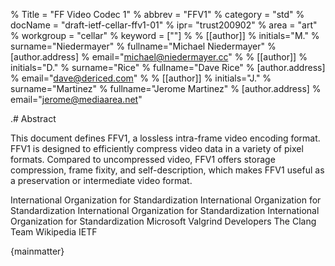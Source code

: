 % Title = "FF Video Codec 1"
% abbrev = "FFV1"
% category = "std"
% docName = "draft-ietf-cellar-ffv1-01"
% ipr= "trust200902"
% area = "art"
% workgroup = "cellar"
% keyword = [""]
%
% [[author]]
% initials="M."
% surname="Niedermayer"
% fullname="Michael Niedermayer"
% [author.address]
% email="michael@niedermayer.cc"
%
% [[author]]
% initials="D."
% surname="Rice"
% fullname="Dave Rice"
% [author.address]
% email="dave@dericed.com"
%
% [[author]]
% initials="J."
% surname="Martinez"
% fullname="Jerome Martinez"
% [author.address]
% email="jerome@mediaarea.net"

.# Abstract

This document defines FFV1, a lossless intra-frame video encoding format. FFV1 is designed to efficiently compress video data in a variety of pixel formats. Compared to uncompressed video, FFV1 offers storage compression, frame fixity, and self-description, which makes FFV1 useful as a preservation or intermediate video format.

<reference anchor="ISO.15444-1.2016">
  <front>
    <title>Information technology -- JPEG 2000 image coding system: Core coding system</title>
    <author>
      <organization>International Organization for Standardization</organization>
    </author>
    <date month="October" year="2016" />
  </front>
</reference>

<reference anchor="ISO.14495-1.1999">
  <front>
    <title>Information technology -- Lossless and near-lossless compression of continuous-tone still images: Baseline</title>
    <author>
      <organization>International Organization for Standardization</organization>
    </author>
    <date month="December" year="1999" />
  </front>
</reference>

<reference anchor="ISO.14496-10.2014">
  <front>
    <title>Information technology -- Coding of audio-visual objects -- Part 10: Advanced Video Coding</title>
    <author>
      <organization>International Organization for Standardization</organization>
    </author>
    <date month="September" year="2014" />
  </front>
</reference>

<reference anchor="ISO.14496-12.2015">
  <front>
    <title>Information technology -- Coding of audio-visual objects -- Part 12: ISO base media file format</title>
    <author>
      <organization>International Organization for Standardization</organization>
    </author>
    <date month="December" year="2015" />
  </front>
</reference>

<reference anchor="range-coding">
  <front>
    <title>Range encoding: an algorithm for removing redundancy from a digitised message.</title>
    <author initials="G." surname="Nigel" fullname=""/>
    <author initials="N." surname="Martin" fullname=""/>
    <date month="July" year="1979" />
  </front>
  <seriesInfo name="Proc. Institution of Electronic and Radio Engineers International Conference on Video and Data Recording" value="" />
</reference>

<reference anchor="AVI" target="https://msdn.microsoft.com/en-us/library/windows/desktop/dd318189%28v=vs.85%29.aspx">
  <front>
    <title>AVI RIFF File Reference</title>
    <author>
      <organization>Microsoft</organization>
    </author>
    <date year="undated" />
  </front>
</reference>

<reference anchor="HuffYUV" target="https://web.archive.org/web/20040402121343/http://cultact-server.novi.dk/kpo/huffyuv/huffyuv.html">
  <front>
    <title>HuffYUV</title>
    <author initials="B." surname="Rudiak-Gould" fullname="Ben Rudiak-Gould"/>
    <date month="December" year="2003" />
  </front>
</reference>

<reference anchor="NUT" target="https://ffmpeg.org/~michael/nut.txt">
  <front>
    <title>NUT Open Container Format</title>
    <author initials="M." surname="Niedermayer" fullname="Michael Niedermayer"/>
    <date month="December" year="2013" />
  </front>
</reference>

<reference anchor="VALGRIND" target="https://valgrind.org/">
  <front>
    <title>Valgrind website</title>
    <author>
      <organization>Valgrind Developers</organization>
    </author>
    <date year="undated" />
  </front>
</reference>

<reference anchor="Address-Sanitizer" target="https://clang.llvm.org/docs/AddressSanitizer.html">
  <front>
    <title>ASAN AddressSanitizer website</title>
    <author>
      <organization>The Clang Team</organization>
    </author>
    <date year="undated" />
  </front>
</reference>

<reference anchor="REFIMPL" target="https://ffmpeg.org">
  <front>
    <title>The reference FFV1 implementation / the FFV1 codec in FFmpeg</title>
    <author initials="M." surname="Niedermayer" fullname="Michael Niedermayer"/>
    <date year="undated" />
  </front>
</reference>

<reference anchor="YCbCr" target="https://en.wikipedia.org/w/index.php?title=YCbCr">
  <front>
    <title>YCbCr</title>
    <author>
      <organization>Wikipedia</organization>
    </author>
    <date year="undated" />
  </front>
</reference>

<reference anchor="Matroska" target="https://datatracker.ietf.org/doc/draft-lhomme-cellar-matroska/">
  <front>
    <title>Matroska</title>
    <author>
      <organization>IETF</organization>
    </author>
    <date year="2016" />
  </front>
</reference>

<reference anchor="FFV1_V0" target="https://git.videolan.org/?p=ffmpeg.git;a=commit;h=b548f2b91b701e1235608ac882ea6df915167c7e">
  <front>
    <title>Commit to mark FFV1 version 0 as non-experimental</title>
    <author initials="M." surname="Niedermayer" fullname="Michael Niedermayer"/>
    <date month="April" year="2006" />
  </front>
</reference>

<reference anchor="FFV1_V1" target="https://git.videolan.org/?p=ffmpeg.git;a=commit;h=68f8d33becbd73b4d0aa277f472a6e8e72ea6849">
  <front>
    <title>Commit to release FFV1 version 1</title>
    <author initials="M." surname="Niedermayer" fullname="Michael Niedermayer"/>
    <date month="April" year="2009" />
  </front>
</reference>

<reference anchor="FFV1_V3" target="https://git.videolan.org/?p=ffmpeg.git;a=commit;h=abe76b851c05eea8743f6c899cbe5f7409b0f301">
  <front>
    <title>Commit to mark FFV1 version 3 as non-experimental</title>
    <author initials="M." surname="Niedermayer" fullname="Michael Niedermayer"/>
    <date month="August" year="2013" />
  </front>
</reference>

{mainmatter}
